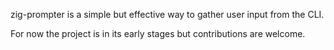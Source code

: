 zig-prompter is a simple but effective way to gather user input from the CLI.

For now the project is in its early stages but contributions are welcome.
